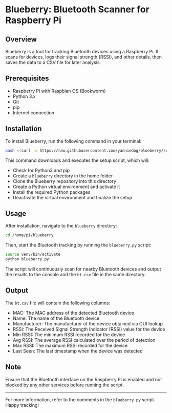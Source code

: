 # Blueberry: Bluetooth Scanner for Raspberry Pi

## Overview
Blueberry is a tool for tracking Bluetooth devices using a Raspberry Pi. It scans for devices, logs their signal strength (RSSI), and other details, then saves the data to a CSV file for later analysis.

## Prerequisites
- Raspberry Pi with Raspbian OS (Bookworm)
- Python 3.x
- Git
- pip
- Internet connection

## Installation
To install Blueberry, run the following command in your terminal:

```sh
bash <(curl -s https://raw.githubusercontent.com/yanniedog/blueberry/setup.sh)
```

This command downloads and executes the setup script, which will:
- Check for Python3 and pip
- Create a `blueberry` directory in the home folder
- Clone the Blueberry repository into this directory
- Create a Python virtual environment and activate it
- Install the required Python packages
- Deactivate the virtual environment and finalize the setup

## Usage
After installation, navigate to the `blueberry` directory:

```sh
cd /home/pi/blueberry
```

Then, start the Bluetooth tracking by running the `blueberry.py` script:

```sh
source venv/bin/activate
python blueberry.py
```

The script will continuously scan for nearby Bluetooth devices and output the results to the console and the `bt.csv` file in the same directory.

## Output
The `bt.csv` file will contain the following columns:

- MAC: The MAC address of the detected Bluetooth device
- Name: The name of the Bluetooth device
- Manufacturer: The manufacturer of the device obtained via OUI lookup
- RSSI: The Received Signal Strength Indicator (RSSI) value for the device
- Min RSSI: The minimum RSSI recorded for the device
- Avg RSSI: The average RSSI calculated over the period of detection
- Max RSSI: The maximum RSSI recorded for the device
- Last Seen: The last timestamp when the device was detected

## Note
Ensure that the Bluetooth interface on the Raspberry Pi is enabled and not blocked by any other services before running the script.

---

For more information, refer to the comments in the `blueberry.py` script. Happy tracking!
